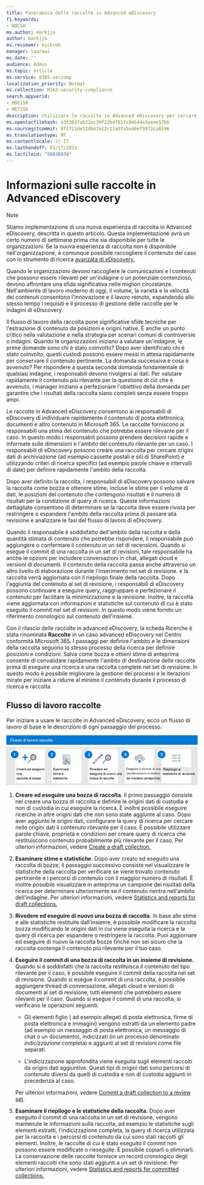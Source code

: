 ```yaml
---
title: Panoramica delle raccolte in Advanced eDiscovery
f1.keywords:
- NOCSH
ms.author: markjjo
author: markjjo
ms.reviewer: nickrob
manager: laurawi
ms.date: ''
audience: Admin
ms.topic: article
ms.service: O365-seccomp
localization_priority: Normal
ms.collection: M365-security-compliance
search.appverid:
- MOE150
- MET150
description: Utilizzare le raccolte in Advanced eDiscovery per cercare e raccogliere contenuto relativo al caso o all'indagine.
ms.openlocfilehash: e3f383fab31ec39f22bd781fc84644e3eeee57bb
ms.sourcegitcommit: 8f1721de52dbe3a12c11a0fa5ed0ef5972ca8196
ms.translationtype: MT
ms.contentlocale: it-IT
ms.lasthandoff: 03/17/2021
ms.locfileid: "50838938"
---
```

# <a name="learn-about-collections-in-advanced-ediscovery"></a>Informazioni sulle raccolte in Advanced eDiscovery

> [!NOTE]
> Stiamo implementazione di una nuova esperienza di raccolta in Advanced eDiscovery, descritta in questo articolo. Questa implementazione avrà un certo numero di settimane prima che sia disponibile per tutte le organizzazioni. Se la nuova esperienza di raccolta non è disponibile nell'organizzazione, è comunque possibile raccogliere il contenuto del caso con lo strumento di ricerca [avanzata di eDiscovery.](create-search-to-collect-data.md)

Quando le organizzazioni devono raccogliere le comunicazioni e i contenuti che possono essere rilevanti per un'indagine o un potenziale contenzioso, devono affrontare una sfida significativa nelle migliori circostanze. Nell'ambiente di lavoro moderno di oggi, il volume, la varietà e la velocità dei contenuti consentono l'innovazione e il lavoro remoto, espandendo allo stesso tempo i requisiti e il processo di gestione delle raccolte per le indagini di eDiscovery.

Il flusso di lavoro della raccolta pone significative sfide tecniche per l'estrazione di contenuto da posizioni e origini native. È anche un punto critico nella valutazione e nella strategia per scenari comuni di controversie o indagini. Quando le organizzazioni iniziano a valutare un'indagine, le prime domande sono chi è stato coinvolto? Dopo aver identificato chi è stato coinvolto, questi custodi possono essere messi in attesa rapidamente per conservare il contenuto pertinente. La domanda successiva è cosa è avvenuto? Per rispondere a questa seconda domanda fondamentale di qualsiasi indagine, i responsabili devono rivolgersi ai dati. Per valutare rapidamente il contenuto più rilevante per la questione di ciò che è avvenuto, i manager iniziano a perfezionare l'obiettivo della domanda per garantire che i risultati della raccolta siano completi senza essere troppo ampi.

Le raccolte in Advanced eDiscovery consentono ai responsabili di eDiscovery di individuare rapidamente il contenuto di posta elettronica, documenti e altro contenuto in Microsoft 365. Le raccolte forniscono ai responsabili una stima del contenuto che potrebbe essere rilevante per il caso. In questo modo i responsabili possono prendere decisioni rapide e informate sulle dimensioni e l'ambito del contenuto rilevante per un caso. I responsabili di eDiscovery possono creare una raccolta per cercare origini dati di archiviazione (ad esempio cassette postali e siti di SharePoint) e utilizzando criteri di ricerca specifici (ad esempio parole chiave e intervalli di date) per definire rapidamente l'ambito della raccolta.

Dopo aver definito la raccolta, i responsabili di eDiscovery possono salvare la raccolta come bozza e ottenere stime, incluse le stime per il volume di dati, le posizioni del contenuto che contengono risultati e il numero di risultati per la condizione di query di ricerca. Queste informazioni dettagliate consentono di determinare se la raccolta deve essere rivista per restringere o espandere l'ambito della raccolta prima di passare alla revisione e analizzare le fasi del flusso di lavoro di eDiscovery.

Quando il responsabile è soddisfatto dell'ambito della raccolta e della quantità stimata di  contenuto che potrebbe rispondere, il responsabile può aggiungere o confermare il contenuto in un set di recensioni. Quando si esegue il commit di una raccolta in un set di revisioni, tale responsabile ha anche le opzioni per includere conversazioni in chat, allegati cloud e versioni di documenti. Il contenuto della raccolta passa anche attraverso un altro livello di elaborazione durante l'inserimento nel set di revisione. e la raccolta verrà aggiornata con il riepilogo finale della raccolta. Dopo l'aggiunta del contenuto al set di revisione, i responsabili di eDiscovery possono continuare a eseguire query, raggruppare e perfezionare il contenuto per facilitare la minimizzazione e la revisione. Inoltre, la raccolta viene aggiornata con informazioni e statistiche sul contenuto di cui è stato eseguito il commit nel set di revisioni. In questo modo viene fornito un riferimento cronologico sul contenuto dell'insieme.

Con il rilascio delle raccolte in  advanced eDiscovery, la scheda Ricerche è stata rinominata **Raccolte** in un caso advanced eDiscovery nel Centro conformità Microsoft 365. I passaggi per definire l'ambito e le dimensioni della raccolta seguono lo stesso processo della ricerca per definire posizioni e condizioni. Salva come bozza e ottieni stime di anteprima consente di convalidare rapidamente l'ambito di destinazione delle raccolte prima di eseguire una ricerca e una raccolta complete nel set di revisione. In questo modo è possibile migliorare la gestione dei processi e le iterazioni mirate per iniziare a ridurre al minimo il contenuto durante il processo di ricerca e raccolta.

## <a name="collections-workflow"></a>Flusso di lavoro raccolte

Per iniziare a usare le raccolte in Advanced eDiscovery, ecco un flusso di lavoro di base e le descrizioni di ogni passaggio del processo.

![Flusso di lavoro delle raccolte in Advanced eDiscovery](../media/CollectionsWorkflow.png)

1. **Creare ed eseguire una bozza di raccolta**. Il primo passaggio consiste nel creare una bozza di raccolta e definire le origini dati di custodia e non di custodia in cui eseguire la ricerca. È inoltre possibile eseguire ricerche in altre origini dati che non sono state aggiunte al caso. Dopo aver aggiunto le origini dati, configurare la query di ricerca per cercare nelle origini dati il contenuto rilevante per il caso. È possibile utilizzare parole chiave, proprietà e condizioni per creare query di ricerca che restituiscono contenuto probabilmente più rilevante per il caso. Per ulteriori informazioni, vedere [Create a draft collection.](create-draft-collection.md)

2. **Esaminare stime e statistiche**. Dopo aver creato ed eseguito una raccolta di bozze, il passaggio successivo consiste nel visualizzare le statistiche della raccolta per verificare se viene trovato contenuto pertinente e i percorsi di contenuto con il maggior numero di risultati. È inoltre possibile visualizzare in anteprima un campione dei risultati della ricerca per determinare ulteriormente se il contenuto rientra nell'ambito dell'indagine. Per ulteriori informazioni, vedere [Statistics and reports for draft collections.](collection-statistics-reports.md#statistics-and-reports-for-draft-collections)

3. **Rivedere ed eseguire di nuovo una bozza di raccolta**. In base alle stime e alle statistiche restituite dall'insieme, è possibile modificare la raccolta bozza modificando le origini dati in cui viene eseguita la ricerca e la query di ricerca per espandere o restringere la raccolta. Puoi aggiornare ed eseguire di nuovo la raccolta bozze finché non sei sicuro che la raccolta contenga il contenuto più rilevante per il tuo caso.

4. **Eseguire il commit di una bozza di raccolta in un insieme di revisione.** Quando si è soddisfatti che la raccolta restituisca il contenuto del tipo rilevante per il caso, è possibile eseguire il commit della raccolta nel set di revisione. Quando si esegue il commit di una raccolta, è possibile aggiungere thread di conversazione, allegati cloud e versioni di documenti al set di revisione, tutti elementi che potrebbero essere rilevanti per il caso. Quando si esegue il commit di una raccolta, si verificano le operazioni seguenti:

   - Gli elementi figlio ( ad esempio allegati di posta elettronica, firme di posta elettronica e immagini) vengono estratti da un elemento padre (ad esempio un messaggio di posta elettronica, un messaggio di chat o un documento), indicizzati (in un processo denominato *indicizzazione* completa) e aggiunti al set di revisioni come file separati.

   - L'indicizzazione approfondita viene eseguita sugli elementi raccolti da origini dati aggiuntive. Questi tipi di origini dati sono percorsi di contenuto diversi da quelli di custodia e non di custodia aggiunti in precedenza al caso.

   Per ulteriori informazioni, vedere [Commit a draft collection to a review set](commit-draft-collection.md).

5. **Esaminare il riepilogo e le statistiche della raccolta.** Dopo aver eseguito il commit di una raccolta in un set di revisione, vengono mantenute le informazioni sulla raccolta, ad esempio le statistiche sugli elementi estratti, l'indicizzazione completa, la query di ricerca utilizzata per la raccolta e i percorsi di contenuto da cui sono stati raccolti gli elementi. Inoltre, le raccolte di cui è stato eseguito il commit non possono essere modificate o rieseguite. È possibile copiarli o eliminarli. La conservazione delle raccolte fornisce un record cronologico degli elementi raccolti che sono stati aggiunti a un set di revisione. Per ulteriori informazioni, vedere [Statistics and reports for committed collections.](collection-statistics-reports.md#statistics-and-reports-for-committed-collections)
